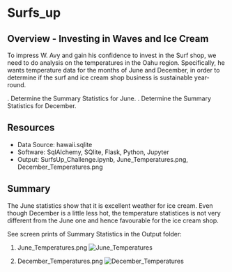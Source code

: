 # Surfs_up

## Overview - Investing in Waves and Ice Cream


To impress W. Avy and gain his confidence to invest in the Surf shop, we need to do analysis on the temperatures in the Oahu region. Specifically, he wants temperature data for the months of June and December, in order to determine if the surf and ice cream shop business is sustainable year-round.

. Determine the Summary Statistics for June.
. Determine the Summary Statistics for December.



## Resources
- Data Source: hawaii.sqlite
- Software: SqlAlchemy, SQlite, Flask, Python, Jupyter 
- Output: SurfsUp_Challenge.ipynb, June_Temperatures.png, December_Temperatures.png



## Summary

The June statistics show that it is excellent weather for ice cream.
Even though December is a little less hot, the temperature statistices is not very different from the June one and hence favourable for the ice cream shop.

See screen prints of Summary Statistics in the Output folder:

1. June_Temperatures.png
![June_Temperatures](https://user-images.githubusercontent.com/78666055/116785673-d1510280-aa68-11eb-8fe4-e1e2de4f1290.png)

2. December_Temperatures.png
![December_Temperatures](https://user-images.githubusercontent.com/78666055/116785682-d8781080-aa68-11eb-9d53-3a642dc1f3fe.png)

